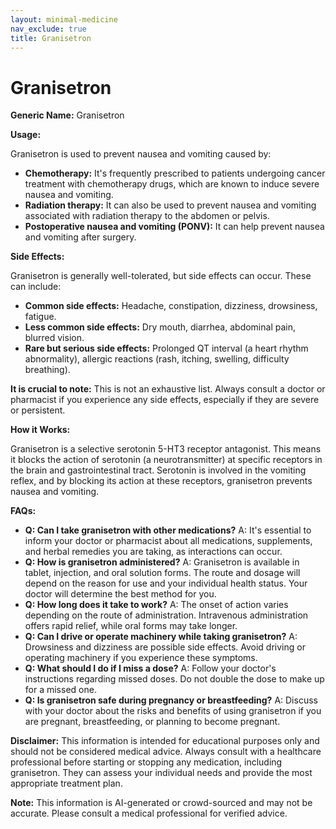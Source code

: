 ```yaml
---
layout: minimal-medicine
nav_exclude: true
title: Granisetron
---
```


# Granisetron

**Generic Name:** Granisetron

**Usage:**

Granisetron is used to prevent nausea and vomiting caused by:

* **Chemotherapy:**  It's frequently prescribed to patients undergoing cancer treatment with chemotherapy drugs, which are known to induce severe nausea and vomiting.
* **Radiation therapy:**  It can also be used to prevent nausea and vomiting associated with radiation therapy to the abdomen or pelvis.
* **Postoperative nausea and vomiting (PONV):**  It can help prevent nausea and vomiting after surgery.


**Side Effects:**

Granisetron is generally well-tolerated, but side effects can occur.  These can include:

* **Common side effects:** Headache, constipation, dizziness, drowsiness, fatigue.
* **Less common side effects:**  Dry mouth, diarrhea, abdominal pain, blurred vision.
* **Rare but serious side effects:**  Prolonged QT interval (a heart rhythm abnormality),  allergic reactions (rash, itching, swelling, difficulty breathing).

**It is crucial to note:**  This is not an exhaustive list.  Always consult a doctor or pharmacist if you experience any side effects, especially if they are severe or persistent.


**How it Works:**

Granisetron is a selective serotonin 5-HT3 receptor antagonist.  This means it blocks the action of serotonin (a neurotransmitter) at specific receptors in the brain and gastrointestinal tract.  Serotonin is involved in the vomiting reflex, and by blocking its action at these receptors, granisetron prevents nausea and vomiting.


**FAQs:**

* **Q: Can I take granisetron with other medications?** A:  It's essential to inform your doctor or pharmacist about all medications, supplements, and herbal remedies you are taking, as interactions can occur.
* **Q: How is granisetron administered?** A:  Granisetron is available in tablet, injection, and oral solution forms. The route and dosage will depend on the reason for use and your individual health status. Your doctor will determine the best method for you.
* **Q: How long does it take to work?** A: The onset of action varies depending on the route of administration.  Intravenous administration offers rapid relief, while oral forms may take longer.
* **Q:  Can I drive or operate machinery while taking granisetron?** A:  Drowsiness and dizziness are possible side effects.  Avoid driving or operating machinery if you experience these symptoms.
* **Q: What should I do if I miss a dose?** A:  Follow your doctor's instructions regarding missed doses. Do not double the dose to make up for a missed one.
* **Q:  Is granisetron safe during pregnancy or breastfeeding?** A:  Discuss with your doctor about the risks and benefits of using granisetron if you are pregnant, breastfeeding, or planning to become pregnant.


**Disclaimer:** This information is intended for educational purposes only and should not be considered medical advice. Always consult with a healthcare professional before starting or stopping any medication, including granisetron. They can assess your individual needs and provide the most appropriate treatment plan.


**Note:** This information is AI-generated or crowd-sourced and may not be accurate. Please consult a medical professional for verified advice.